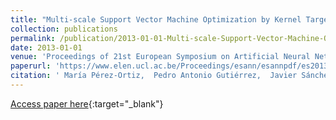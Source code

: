 ```yaml
---
title: "Multi-scale Support Vector Machine Optimization by Kernel Target-Alignment"
collection: publications
permalink: /publication/2013-01-01-Multi-scale-Support-Vector-Machine-Optimization-by-Kernel-Target-Alignment
date: 2013-01-01
venue: 'Proceedings of 21st European Symposium on Artificial Neural Networks, Computational Intelligence and Machine Learning (ESANN2013)'
paperurl: 'https://www.elen.ucl.ac.be/Proceedings/esann/esannpdf/es2013-21.pdf'
citation: ' María Pérez-Ortiz,  Pedro Antonio Gutiérrez,  Javier Sánchez-Monedero,  César Hervás-Martínez, &quot;Multi-scale Support Vector Machine Optimization by Kernel Target-Alignment.&quot; Proceedings of 21st European Symposium on Artificial Neural Networks, Computational Intelligence and Machine Learning (ESANN2013), 2013, pp. 391-396.'
---
```

[Access paper here](https://www.elen.ucl.ac.be/Proceedings/esann/esannpdf/es2013-21.pdf){:target="_blank"}
